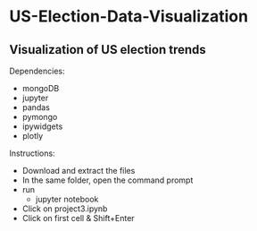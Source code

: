 # US-Election-Data-Visualization
## Visualization of US election trends

Dependencies:
-  mongoDB
-  jupyter
-  pandas
-  pymongo
-  ipywidgets
-  plotly

Instructions:
- Download and extract the files
- In the same folder, open the command prompt
- run
  - jupyter notebook
- Click on project3.ipynb
- Click on first cell & Shift+Enter
